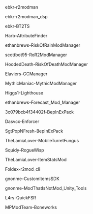 ebkr-r2modman

ebkr-r2modman_dsp

ebkr-BT2TS

Harb-AttributeFinder

ethanbrews-RiskOfRainModManager

scottbot95-RoR2ModManager

HoodedDeath-RiskOfDeathModManager

Elaviers-GCManager

MythicManiac-MythicModManager

Higgs1-Lighthouse

ethanbrews-Forecast_Mod_Manager

3c079bcb4f34402f-BepInExPack

Dasvcx-Enforcer

SgtPopNFresh-BepInExPack

TheLamiaLover-MobileTurretFungus

Squidy-RogueWisp

TheLamiaLover-ItemStatsMod

Foldex-r2mod_cli

gnonme-CustomItemsSDK

gnonme-ModThatIsNotMod_Unity_Tools

L4rs-QuickFSR

MPModTeam-Boneworks
